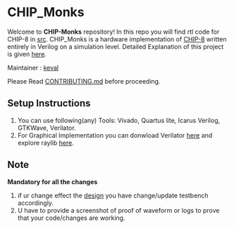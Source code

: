 # CHIP_Monks

Welcome to **CHIP-Monks** repository! In this repo you will find rtl code for CHIP-8 in [src](./src).
CHIP_Monks is a hardware implementation of [CHIP-8](https://en.wikipedia.org/wiki/CHIP-8) written entirely in Verilog on a simulation level.
Detailed Explanation of this project is given [here](https://homebrew.hsp-ec.xyz/posts/tilde-4.0-chip-monks:-hardware-implementation-of-chip-8/).

Maintainer : [keval](https://github.com/kevalpattani)

Please Read [CONTRIBUTING.md](./CONTRIBUTING.md) before proceeding.

## Setup Instructions
1. You can use following(any) Tools: Vivado, Quartus lite, Icarus Verilog, GTKWave, Verilator.
2. For Graphical Implementation you can donwload Verilator [here](https://verilator.org/guide/latest/install.html) and explore raylib [here](https://www.raylib.com/).

## Note
**Mandatory for all the changes**
1. if ur change effect the [design](./src) you have change/update testbench accordingly.
2. U have to provide a screenshot of proof of waveform or logs to prove that your code/changes are working.
